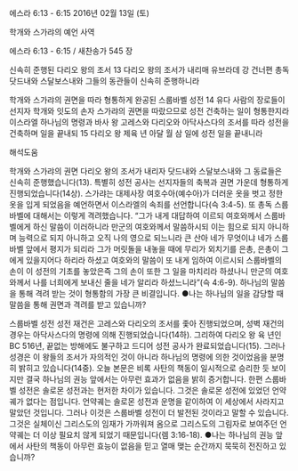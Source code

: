 에스라 6:13 - 6:15 
2016년 02월 13일 (토)

학개와 스가랴의 예언 사역 



에스라 6:13 - 6:15 / 새찬송가 545 장


신속히 준행된 다리오 왕의 조서
13 다리오 왕의 조서가 내리매 유브라데 강 건너편 총독 닷드내와 스달보스내와 그들의 동관들이 신속히 준행하니라

학개와 스가랴의 권면을 따라 형통하게 완공된 스룹바벨 성전
14 유다 사람의 장로들이 선지자 학개와 잇도의 손자 스가랴의 권면을 따랐으므로 성전 건축하는 일이 형통한지라 이스라엘 하나님의 명령과 바사 왕 고레스와 다리오와 아닥사스다의 조서를 따라 성전을 건축하며 일을 끝내되 15 다리오 왕 제육 년 아달 월 삼 일에 성전 일을 끝내니라

해석도움





학개와 스가랴의 권면
다리오 왕의 조서가 내리자 닷드내와 스달보스내와 그 동료들은 신속히 준행했습니다(13). 특별히 성전 공사는 선지자들의 축복과 권면 가운데 형통하게 진행되었습니다(14상). 스가랴는 대제사장 여호수아(예수아)가 더러운 옷을 벗고 정한 옷을 입게 되었음을 예언하면서 이스라엘의 속죄를 선언합니다(슥 3:4-5). 또 총독 스룹바벨에 대해서는 이렇게 격려했습니다. “그가 내게 대답하여 이르되 여호와께서 스룹바벨에게 하신 말씀이 이러하니라 만군의 여호와께서 말씀하시되 이는 힘으로 되지 아니하며 능력으로 되지 아니하고 오직 나의 영으로 되느니라 큰 산아 네가 무엇이냐 네가 스룹바벨 앞에서 평지가 되리라 그가 머릿돌을 내놓을 때에 무리가 외치기를 은총, 은총이 그에게 있을지어다 하리라 하셨고 여호와의 말씀이 또 내게 임하여 이르시되 스룹바벨의 손이 이 성전의 기초를 놓았은즉 그의 손이 또한 그 일을 마치리라 하셨나니 만군의 여호와께서 나를 너희에게 보내신 줄을 네가 알리라 하셨느니라”(슥 4:6-9). 하나님의 말씀을 통해 격려 받는 것이 형통함의 가장 큰 비결입니다.
●나는 하나님의 일을 감당할 때 말씀을 통해 권면과 격려를 받고 있습니까?

스룹바벨 성전
성전 재건은 고레스와 다리오의 조서를 좇아 진행되었으며, 성벽 재건의 경우는 아닥사스다의 명령에 의해 진행되었습니다(14하). 그리하여 다리오 왕 육 년인 BC 516년, 끝없는 방해에도 불구하고 드디어 성전 공사가 완료되었습니다(15). 그러나 성경은 이 왕들의 조서가 자의적인 것이 아니라 하나님의 명령에 의한 것이었음을 분명히 밝히고 있습니다(14중). 오늘 본문은 비록 사탄의 책동이 일시적으로 승리한 듯 보이지만 결국 하나님의 권능 앞에서는 아무런 효과가 없음을 밝히 증거합니다. 한편 스룹바벨 성전은 솔로몬 성전과는 현저한 차이가 있습니다. 그것은 솔로몬 성전에 있었던 언약궤가 없다는 점입니다. 언약궤는 솔로몬 성전과 운명을 같이하여 이 세상에서 사라지고 말았던 것입니다. 그러나 이것은 스룹바벨 성전이 더 발전된 것이라고 말할 수 있습니다. 그것은 실체이신 그리스도의 임재가 가까워져 옴으로 그리스도의 그림자로 보여주던 언약궤는 더 이상 필요치 않게 되었기 때문입니다(렘 3:16-18).
●나는 하나님의 권능 앞에서 사탄의 책동이 아무런 효능이 없음을 믿고 열매 맺는 순간까지 묵묵히 전진하고 있습니까?